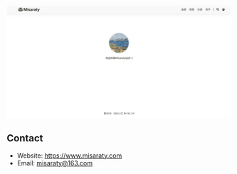 <p align=center>
<img src="./blog.jpg" width=auto height=auto/>
</p>

## Contact
* Website: https://www.misaraty.com
* Email: misaraty@163.com
